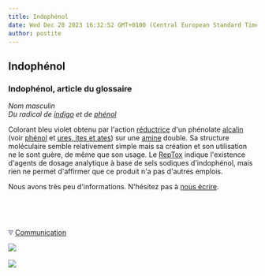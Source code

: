 ```yaml
---
title: Indophénol
date: Wed Dec 20 2023 16:32:52 GMT+0100 (Central European Standard Time)
author: postite
---
```


## Indophénol
### Indophénol, article du glossaire
 _Nom masculin  
Du radical de [indigo](bleusfroids.html#lindigo) et de [phénol](phenol.html)_

Colorant bleu violet obtenu par l'action [réductrice](reductionreducteur.html) d'un phénolate [alcalin](alcali.html) (voir [phénol](phenol.html) et [ures, ites et ates](uresiresates.html)) sur une [amine](amine.html) double. Sa structure moléculaire semble relativement simple mais sa création et son utilisation ne le sont guère, de même que son usage. Le [RepTox](liensutiles.html#csst) indique l'existence d'agents de dosage analytique à base de sels sodiques d'indophénol, mais rien ne permet d'affirmer que ce produit n'a pas d'autres emplois.

Nous avons très peu d'informations. N'hésitez pas à [nous écrire](ecrire.html).



 

 ![](images/transparent122x1.gif)

![](images/flechebas.gif) [Communication](http://www.artrealite.com/annonceurs.htm) 

[![](https://cbonvin.fr/sites/regie.artrealite.com/visuels/campagne1.png)](index-2.html#20131014)

![](https://cbonvin.fr/sites/regie.artrealite.com/visuels/campagne2.png)